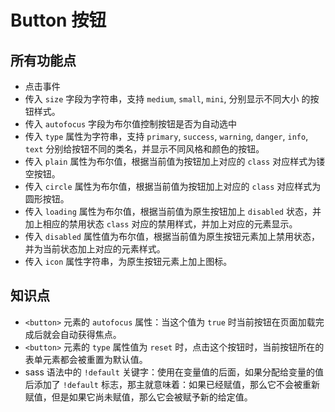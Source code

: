 # Button 按钮

## 所有功能点
- 点击事件
- 传入 `size` 字段为字符串，支持 `medium`, `small`, `mini`, 分别显示不同大小 的按钮样式。
- 传入 `autofocus` 字段为布尔值控制按钮是否为自动选中
- 传入 `type` 属性为字符串，支持 `primary`, `success`, `warning`, `danger`, `info`, `text` 分别给按钮不同的类名，并显示不同风格和颜色的按钮。
- 传入 `plain` 属性为布尔值，根据当前值为按钮加上对应的 `class` 对应样式为镂空按钮。
- 传入 `circle` 属性为布尔值，根据当前值为按钮加上对应的 `class` 对应样式为圆形按钮。
- 传入 `loading` 属性为布尔值，根据当前值为原生按钮加上 `disabled` 状态，并加上相应的禁用状态 `class` 对应的禁用样式，并加上对应的元素显示。
- 传入 `disabled` 属性值为布尔值，根据当前值为原生按钮元素加上禁用状态，并为当前状态加上对应的元素样式。
- 传入 `icon` 属性字符串，为原生按钮元素上加上图标。


## 知识点
- `<button>` 元素的 `autofocus` 属性：当这个值为 `true` 时当前按钮在页面加载完成后就会自动获得焦点。
- `<button>` 元素的 `type` 属性值为 `reset` 时，点击这个按钮时，当前按钮所在的表单元素都会被重置为默认值。
- sass 语法中的 `!default` 关键字：使用在变量值的后面，如果分配给变量的值后添加了 `!default` 标志，那主就意味着：如果已经赋值，那么它不会被重新赋值，但是如果它尚未赋值，那么它会被赋予新的给定值。